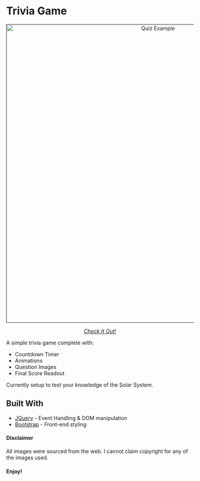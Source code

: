 # Trivia Game

<div align="center">
    <a href="">
        <img src="https://github.com/milesbowles/Trivia-Game/blob/master/screenshots/screenshot.gif" alt="Quiz Example" width="800"/>
    </a>
    <br>
    <p>
        <em><a href="https://milesbowles.github.io/Trivia-Game/">Check It Out!<a/></em>
    </p>
</div>

A simple trivia game complete with:

* Countdown Timer
* Animations 
* Question Images
* Final Score Readout

 Currently setup to test your knowledge of the Solar System. 

## Built With

* [JQuery](https://jquery.com/) - Event Handling & DOM manipulation
* [Bootstrap](https://maven.apache.org/) - Front-end styling

#### Disclaimer

All images were sourced from the web. I cannot claim copyright for any of the images used.


#### Enjoy!